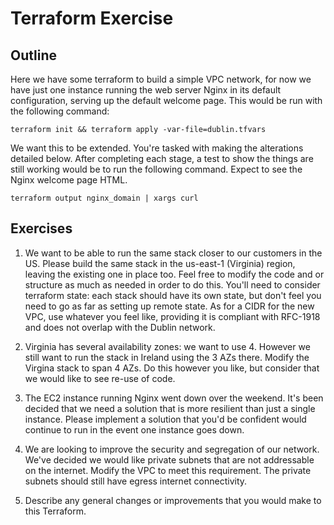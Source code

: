 # Terraform Exercise

## Outline

Here we have some terraform to build a simple VPC network, for now we have
just one instance running the web server Nginx in its default
configuration, serving up the default welcome page. This would be run with
the following command:

    terraform init && terraform apply -var-file=dublin.tfvars

We want this to be extended. You're tasked with making the alterations
detailed below. After completing each stage, a test to show the things are
still working would be to run the following command. Expect to see the
Nginx welcome page HTML.

    terraform output nginx_domain | xargs curl

## Exercises

1. We want to be able to run the same stack closer to our customers in the
US. Please build the same stack in the us-east-1 (Virginia) region, leaving
the existing one in place too.  Feel free to modify the code and or
structure as much as needed in order to do this. You'll need to consider
terraform state: each stack should have its own state, but don't feel you
need to go as far as setting up remote state. As for a CIDR for the new
VPC, use whatever you feel like, providing it is compliant with RFC-1918
and does not overlap with the Dublin network.

2. Virginia has several availability zones: we want to use 4. However we
still want to run the stack in Ireland using the 3 AZs there. Modify the
Virgina stack to span 4 AZs. Do this however you like, but consider that we
would like to see re-use of code.

3. The EC2 instance running Nginx went down over the weekend. It's been
decided that we need a solution that is more resilient than just a single
instance. Please implement a solution that you'd be confident would
continue to run in the event one instance goes down.

4. We are looking to improve the security and segregation of our network.
We've decided we would like private subnets that are not addressable on the
internet. Modify the VPC to meet this requirement. The private subnets
should still have egress internet connectivity.

5. Describe any general changes or improvements that you would make to this
   Terraform.